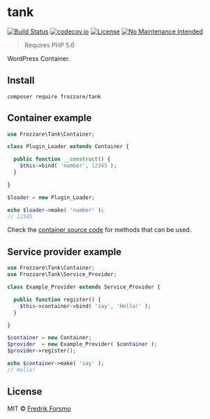 # tank

[![Build Status](https://travis-ci.org/wpup/tank.svg?branch=master)](https://travis-ci.org/wpup/tank)  [![codecov.io](http://codecov.io/github/wpup/tank/coverage.svg?branch=master)](http://codecov.io/github/wpup/tank?branch=master)
[![License](https://img.shields.io/packagist/l/frozzare/tank.svg)](https://packagist.org/packages/frozzare/tank)
[![No Maintenance Intended](http://unmaintained.tech/badge.svg)](http://unmaintained.tech/)

> Requires PHP 5.6

WordPress Container.

## Install

```
composer require frozzare/tank
```

## Container example

```php
use Frozzare\Tank\Container;

class Plugin_Loader extends Container {

  public function __construct() {
    $this->bind( 'number', 12345 );
  }

}

$loader = new Plugin_Loader;

echo $loader->make( 'number' );
// 12345
```

Check the [container source code](https://github.com/wpup/tank/blob/master/src/class-container.php) for methods that can be used.

## Service provider example

```php
use Frozzare\Tank\Container;
use Frozzare\Tank\Service_Provider;

class Example_Provider extends Service_Provider {

  public function register() {
    $this->container->bind( 'say', 'Hello!' );
  }

}

$container = new Container;
$provider  = new Example_Provider( $container );
$provider->register();

echo $container->make( 'say' );
// Hello!
```

## License

MIT © [Fredrik Forsmo](https://github.com/frozzare)
